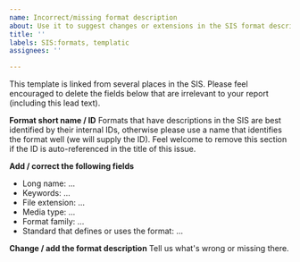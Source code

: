 ```yaml
---
name: Incorrect/missing format description
about: Use it to suggest changes or extensions in the SIS format descriptions
title: ''
labels: SIS:formats, templatic
assignees: ''

---
```

This template is linked from several places in the SIS. Please feel encouraged to delete the fields below that are irrelevant to your report (including this lead text).

**Format short name / ID**
Formats that have descriptions in the SIS  are best identified by their internal IDs, otherwise please use a name that identifies the format well (we will supply the ID). Feel welcome to remove this section if the ID is auto-referenced in the title of this issue.

**Add / correct the following fields**
- Long name: ...
- Keywords: ...
- File extension: ...
- Media type: ...
- Format family: ...
- Standard that defines or uses the format: ...

**Change / add the format description**
Tell us what's wrong or missing there.
